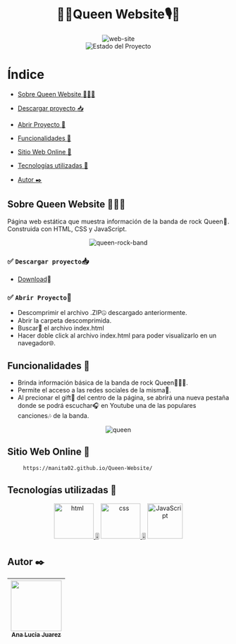 <h1 align="center">🎸🎵Queen Website🎙️🤘</h1>
<section align="center">
  <img src="https://i.pinimg.com/564x/ac/db/dc/acdbdc7192975623c8b427fec37d5a19.jpg" alt="web-site">
</section>
<section align="center">
<img src="https://img.shields.io/badge/STATE-FINISHED-green" alt="Estado del Proyecto">
</section>


# Índice
- [Sobre Queen Website :metal::musical_score::musical_keyboard:](#sobre-queen-website-metalmusical_scoremusical_keyboard)

- [Descargar proyecto :inbox_tray:](#white_check_mark-descargar-proyectoinbox_tray)
   
- [Abrir Proyecto :open_file_folder:](#white_check_mark-abrir-proyectoopen_file_folder)

- [Funcionalidades :scroll:](#funcionalidades-scroll)

- [Sitio Web Online :satellite:](#sitio-web-online-satellite)

- [Tecnologías utilizadas :hammer:](#tecnologías-utilizadas-hammer)

- [Autor :black_nib:](#autor-black_nib)


## Sobre Queen Website :metal::musical_score::musical_keyboard:
<p align="justify">
Página web estática que muestra información de la banda de rock Queen👑. Construida con HTML, CSS y JavaScript.
</p>
<section align="center">
<img src="https://i.pinimg.com/564x/41/33/4c/41334c0933c42913f37d0866e11257c8.jpg" alt="queen-rock-band">
</section>

### :white_check_mark: `Descargar proyecto`:inbox_tray:
- [Download](https://github.com/manita02/Queen-Website/archive/refs/heads/main.zip):anger: 

### :white_check_mark: `Abrir Proyecto`:open_file_folder:
- Descomprimir el archivo .ZIP🤐 descargado anteriormente.
- Abrir la carpeta descomprimida.
- Buscar🔎 el archivo index.html
- Hacer doble click al archivo index.html para poder visualizarlo en un navegador🌐. 


## Funcionalidades :scroll:
- Brinda información básica de la banda de rock Queen🎤🎸🎵.
- Permite el acceso a las redes sociales de la misma📲.
- Al precionar el gift🤘 del centro de la página, se abrirá una nueva pestaña donde se podrá escuchar🎧 en Youtube una de las populares canciones🎶 de la banda.
<section align="center">
<img src="https://i.pinimg.com/564x/06/e4/ee/06e4ee86d919e66a07ad837ff3918b4d.jpg" alt="queen">
</section>


## Sitio Web Online :satellite:
```bash
     https://manita02.github.io/Queen-Website/
```


## Tecnologías utilizadas :hammer:
<section align="center">
<a href="https://developer.mozilla.org/es/docs/Web/HTML" target="_blank"> <img src="https://cdn-icons-png.flaticon.com/128/5968/5968267.png" alt="html" width="90" height="80"/> </a> 🎚️
<a href="https://developer.mozilla.org/es/docs/Web/CSS" target="_blank"> <img class="img" src="https://cdn-icons-png.flaticon.com/128/5968/5968242.png" alt="css" width="90" height="80"/> </a> 🎚️
<a href="https://developer.mozilla.org/es/docs/Learn/JavaScript/First_steps/What_is_JavaScript" target="_blank"> <img class="img" src="https://www.freepnglogos.com/uploads/javascript-png/png-javascript-badge-picture-8.png" alt="JavaScript" width="80" height="80"/> </a>
</section>



## Autor :black_nib:
| [<img src="https://i.pinimg.com/564x/8c/dd/f3/8cddf3b01f29cfc3a76f79ea41e905a3.jpg" width=115><br><sub>Ana Lucia Juarez</sub>](https://github.com/manita02) | 
| :---: |
